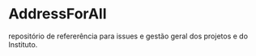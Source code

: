 # AddressForAll
repositório de refererência para issues e gestão geral dos projetos e do Instituto.
